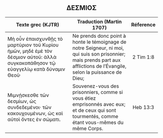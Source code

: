 <h2 align="center">ΔΕΣΜΙΟΣ</h2>

|Texte grec (KJTR)|Traduction (Martin 1707)|Réference|
|-----|-----|:---:
Μὴ οὖν ἐπαισχυνθῇς τὸ μαρτύριον τοῦ Κυρίου ἡμῶν, μηδὲ ἐμὲ τὸν δέσμιον αὐτοῦ: ἀλλὰ συγκακοπάθησον τῷ εὐαγγελίῳ κατὰ δύναμιν Θεοῦ·|Ne prends donc point à honte le témoignage de notre Seigneur, ni moi, qui suis son prisonnier; mais prends part aux afflictions de l’Évangile, selon la puissance de Dieu;|2 Tim 1:8|
Μιμνῄσκεσθε τῶν δεσμίων, ὡς συνδεδεμένοι· τῶν κακουχουμένων, ὡς καὶ αὐτοὶ ὄντες ἐν σώματι.|Souvenez-vous des prisonniers, comme si vous étiez emprisonnés avec eux; et de ceux qui sont tourmentés, comme étant vous-mêmes du même Corps.|Heb 13:3|
